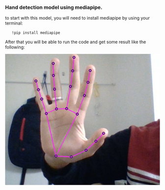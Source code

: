 ### Hand detection model using mediapipe.

to start with this model, you will need to install mediapipe by using your terminal:
       
       !pip install mediapipe 
       
       
 After that you will be able to run the code and get some result like the following:
 <center><img src="output-sample/hand.jpg"></center>



